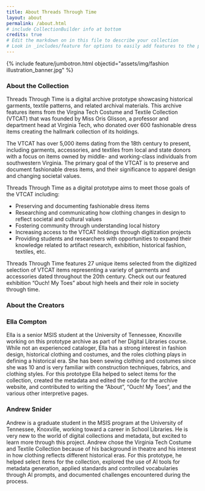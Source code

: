 ```yaml
---
title: About Threads Through Time
layout: about
permalink: /about.html
# include CollectionBuilder info at bottom
credits: true
# Edit the markdown on in this file to describe your collection
# Look in _includes/feature for options to easily add features to the page
---
```

{% include feature/jumbotron.html objectid="assets/img/fashion illustration_banner.jpg" %}
### About the Collection
Threads Through Time is a digital archive prototype showcasing historical garments, textile patterns, and related archival materials. This archive features items from the Virgina Tech Costume and Textile Collection (VTCAT) that was founded by Miss Oris Glisson, a professor and department head at Virginia Tech, who donated over 600 fashionable dress items creating the hallmark collection of its holdings.

The VTCAT has over 5,000 items dating from the 18th century to present, including garments, accessories, and textiles from local and state donors with a focus on items owned by middle- and working-class individuals from southwestern Virginia. The primary goal of the VTCAT is to preserve and document fashionable dress items, and their significance to apparel design and changing societal values.

Threads Through Time as a digital prototype aims to meet those goals of the VTCAT including:
- Preserving and documenting fashionable dress items
- Researching and communicating how clothing changes in design to reflect societal and cultural values
- Fostering community through understanding local history
- Increasing access to the VTCAT holdings through digitization projects
- Providing students and researchers with opportunities to expand their knowledge related to artifact research, exhibition, historical fashion, textiles, etc.

Threads Through Time features 27 unique items selected from the digitized selection of VTCAT items representing a variety of garments and accessories dated throughout the 20th century. Check out our featured exhibition “Ouch! My Toes” about high heels and their role in society through time.

### About the Creators
### Ella Compton
Ella is a senior MSIS student at the University of Tennessee, Knoxville working on this prototype archive as part of her Digital Libraries course. While not an experienced cataloger, Ella has a strong interest in fashion design, historical clothing and costumes, and the roles clothing plays in defining a historical era. She has been sewing clothing and costumes since she was 10 and is very familiar with construction techniques, fabrics, and clothing styles. For this prototype Ella helped to select items for the collection, created the metadata and edited the code for the archive website, and contributed to writing the “About”, “Ouch! My Toes”, and the various other interpretive pages. 

### Andrew Snider
Andrew is a graduate student in the MSIS program at the University of Tennessee, Knoxville, working toward a career in School Libraries. He is very new to the world of digital collections and metadata, but excited to learn more through this project. Andrew chose the Virginia Tech Costume and Textile Collection because of his background in theatre and his interest in how clothing reflects different historical eras. For this prototype, he helped select items for the collection, explored the use of AI tools for metadata generation, applied standards and controlled vocabularies through AI prompts, and documented challenges encountered during the process.
